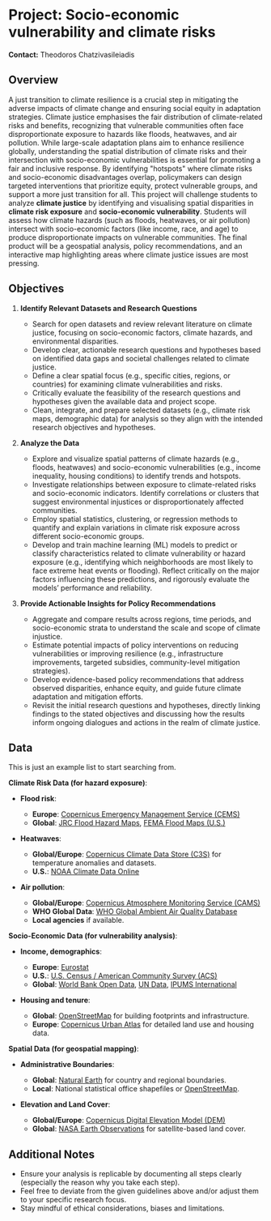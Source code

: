 # Project: Socio-economic vulnerability and climate risks
**Contact:** Theodoros Chatzivasileiadis


## Overview
A just transition to climate resilience is a crucial step in mitigating the adverse impacts of climate change and ensuring social equity in adaptation strategies. Climate justice emphasises the fair distribution of climate-related risks and benefits, recognizing that vulnerable communities often face disproportionate exposure to hazards like floods, heatwaves, and air pollution. While large-scale adaptation plans aim to enhance resilience globally, understanding the spatial distribution of climate risks and their intersection with socio-economic vulnerabilities is essential for promoting a fair and inclusive response. By identifying "hotspots" where climate risks and socio-economic disadvantages overlap, policymakers can design targeted interventions that prioritize equity, protect vulnerable groups, and support a more just transition for all. This project will challenge students to analyze **climate justice** by identifying and visualising spatial disparities in **climate risk exposure** and **socio-economic vulnerability**. Students will assess how climate hazards (such as floods, heatwaves, or air pollution) intersect with socio-economic factors (like income, race, and age) to produce disproportionate impacts on vulnerable communities. The final product will be a geospatial analysis, policy recommendations, and an interactive map highlighting areas where climate justice issues are most pressing.

## Objectives
1. **Identify Relevant Datasets and Research Questions**  
   - Search for open datasets and review relevant literature on climate justice, focusing on socio-economic factors, climate hazards, and environmental disparities.  
   - Develop clear, actionable research questions and hypotheses based on identified data gaps and societal challenges related to climate justice.  
   - Define a clear spatial focus (e.g., specific cities, regions, or countries) for examining climate vulnerabilities and risks.  
   - Critically evaluate the feasibility of the research questions and hypotheses given the available data and project scope.  
   - Clean, integrate, and prepare selected datasets (e.g., climate risk maps, demographic data) for analysis so they align with the intended research objectives and hypotheses.

2. **Analyze the Data**  
   - Explore and visualize spatial patterns of climate hazards (e.g., floods, heatwaves) and socio-economic vulnerabilities (e.g., income inequality, housing conditions) to identify trends and hotspots.  
   - Investigate relationships between exposure to climate-related risks and socio-economic indicators. Identify correlations or clusters that suggest environmental injustices or disproportionately affected communities.  
   - Employ spatial statistics, clustering, or regression methods to quantify and explain variations in climate risk exposure across different socio-economic groups.
   - Develop and train machine learning (ML) models to predict or classify characteristics related to climate vulnerability or hazard exposure (e.g., identifying which neighborhoods are most likely to face extreme heat events or flooding). Reflect critically on the major factors influencing these predictions, and rigorously evaluate the models’ performance and reliability.


3. **Provide Actionable Insights for Policy Recommendations**  
   - Aggregate and compare results across regions, time periods, and socio-economic strata to understand the scale and scope of climate injustice.  
   - Estimate potential impacts of policy interventions on reducing vulnerabilities or improving resilience (e.g., infrastructure improvements, targeted subsidies, community-level mitigation strategies).  
   - Develop evidence-based policy recommendations that address observed disparities, enhance equity, and guide future climate adaptation and mitigation efforts.  
   - Revisit the initial research questions and hypotheses, directly linking findings to the stated objectives and discussing how the results inform ongoing dialogues and actions in the realm of climate justice.


## Data
This is just an example list to start searching from.

**Climate Risk Data (for hazard exposure)**:  

   - **Flood risk**:  
     - **Europe**: [Copernicus Emergency Management Service (CEMS)](https://emergency.copernicus.eu/)  
     - **Global**: [JRC Flood Hazard Maps](https://data.jrc.ec.europa.eu/collection/floods), [FEMA Flood Maps (U.S.)](https://msc.fema.gov/portal/home)
   
   - **Heatwaves**:  
     - **Global/Europe**: [Copernicus Climate Data Store (C3S)](https://cds.climate.copernicus.eu/) for temperature anomalies and datasets.  
     - **U.S.**: [NOAA Climate Data Online](https://www.ncdc.noaa.gov/cdo-web/)
   
   - **Air pollution**:  
     - **Global/Europe**: [Copernicus Atmosphere Monitoring Service (CAMS)](https://atmosphere.copernicus.eu/)  
     - **WHO Global Data**: [WHO Global Ambient Air Quality Database](https://www.who.int/data/gho/data/themes/air-pollution)  
     - **Local agencies** if available.

 **Socio-Economic Data (for vulnerability analysis)**:  
   - **Income, demographics**:  
     - **Europe**: [Eurostat](https://ec.europa.eu/eurostat)  
     - **U.S.**: [U.S. Census / American Community Survey (ACS)](https://www.census.gov/programs-surveys/acs)  
     - **Global**: [World Bank Open Data](https://data.worldbank.org/), [UN Data](https://data.un.org/), [IPUMS International](https://international.ipums.org/international/)
   
   - **Housing and tenure**:  
     - **Global**: [OpenStreetMap](https://www.openstreetmap.org/) for building footprints and infrastructure.  
     - **Europe**: [Copernicus Urban Atlas](https://land.copernicus.eu/local/urban-atlas) for detailed land use and housing data.

 **Spatial Data (for geospatial mapping)**:  
   - **Administrative Boundaries**:  
     - **Global**: [Natural Earth](https://www.naturalearthdata.com/) for country and regional boundaries.  
     - **Local**: National statistical office shapefiles or [OpenStreetMap](https://www.openstreetmap.org/).
   
   - **Elevation and Land Cover**:  
     - **Global/Europe**: [Copernicus Digital Elevation Model (DEM)](https://spacedata.copernicus.eu/)  
     - **Global**: [NASA Earth Observations](https://neo.sci.gsfc.nasa.gov/) for satellite-based land cover.

## Additional Notes
- Ensure your analysis is replicable by documenting all steps clearly (especially the reason why you take each step).
- Feel free to deviate from the given guidelines above and/or adjust them to your specific research focus.
- Stay mindful of ethical considerations, biases and limitations.
